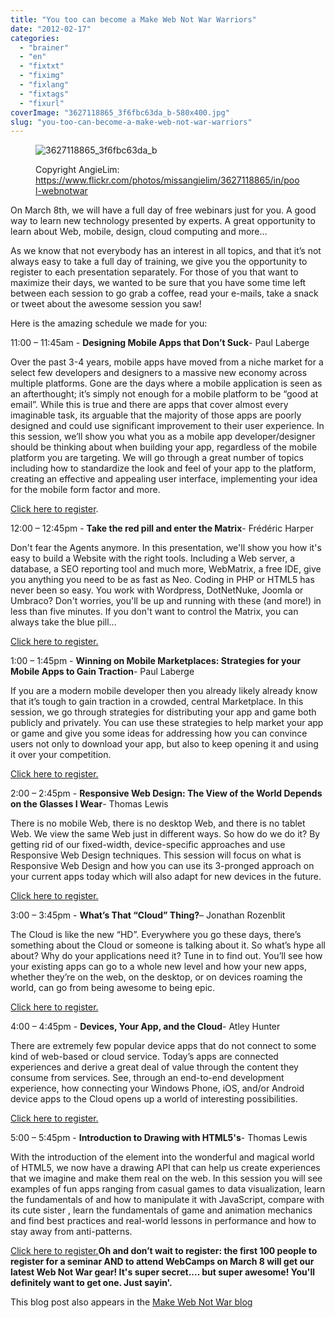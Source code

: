 ```yaml
---
title: "You too can become a Make Web Not War Warriors"
date: "2012-02-17"
categories: 
  - "brainer"
  - "en"
  - "fixtxt"
  - "fiximg"
  - "fixlang"
  - "fixtags"
  - "fixurl"
coverImage: "3627118865_3f6fbc63da_b-580x400.jpg"
slug: "you-too-can-become-a-make-web-not-war-warriors"
---
```


<figure>

![](images/3627118865_3f6fbc63da_b-580x400.jpg "3627118865_3f6fbc63da_b")

<figcaption>

Copyright AngieLim: https://www.flickr.com/photos/missangielim/3627118865/in/pool-webnotwar

</figcaption>

</figure>

On March 8th, we will have a full day of free webinars just for you. A good way to learn new technology presented by experts. A great opportunity to learn about Web, mobile, design, cloud computing and more…

As we know that not everybody has an interest in all topics, and that it’s not always easy to take a full day of training, we give you the opportunity to register to each presentation separately. For those of you that want to maximize their days, we wanted to be sure that you have some time left between each session to go grab a coffee, read your e-mails, take a snack or tweet about the awesome session you saw!

Here is the amazing schedule we made for you:

11:00 – 11:45am - **Designing Mobile Apps that Don’t Suck**\- Paul Laberge

Over the past 3-4 years, mobile apps have moved from a niche market for a select few developers and designers to a massive new economy across multiple platforms. Gone are the days where a mobile application is seen as an afterthought; it’s simply not enough for a mobile platform to be “good at email”. While this is true and there are apps that cover almost every imaginable task, its arguable that the majority of those apps are poorly designed and could use significant improvement to their user experience. In this session, we’ll show you what you as a mobile app developer/designer should be thinking about when building your app, regardless of the mobile platform you are targeting. We will go through a great number of topics including how to standardize the look and feel of your app to the platform, creating an effective and appealing user interface, implementing your idea for the mobile form factor and more.

[Click here to register](https://webcampsappdesign.eventbrite.com/).

12:00 – 12:45pm - **Take the red pill and enter the Matrix**\- Frédéric Harper

Don't fear the Agents anymore. In this presentation, we'll show you how it's easy to build a Website with the right tools. Including a Web server, a database, a SEO reporting tool and much more, WebMatrix, a free IDE, give you anything you need to be as fast as Neo. Coding in PHP or HTML5 has never been so easy. You work with Wordpress, DotNetNuke, Joomla or Umbraco? Don't worries, you'll be up and running with these (and more!) in less than five minutes. If you don't want to control the Matrix, you can always take the blue pill...

[Click here to register.](https://webcampmatrix.eventbrite.com/)

1:00 – 1:45pm - **Winning on Mobile Marketplaces: Strategies for your Mobile Apps to Gain Traction**\- Paul Laberge

If you are a modern mobile developer then you already likely already know that it’s tough to gain traction in a crowded, central Marketplace. In this session, we go through strategies for distributing your app and game both publicly and privately. You can use these strategies to help market your app or game and give you some ideas for addressing how you can convince users not only to download your app, but also to keep opening it and using it over your competition.

[Click here to register.](https://webcampmobile.eventbrite.com/)

2:00 – 2:45pm - **Responsive Web Design: The View of the World Depends on the Glasses I Wear**\- Thomas Lewis

There is no mobile Web, there is no desktop Web, and there is no tablet Web. We view the same Web just in different ways. So how do we do it? By getting rid of our fixed-width, device-specific approaches and use Responsive Web Design techniques. This session will focus on what is Responsive Web Design and how you can use its 3-pronged approach on your current apps today which will also adapt for new devices in the future.

[Click here to register.](https://webcampwebdesign.eventbrite.com/)

3:00 – 3:45pm - **What’s That “Cloud” Thing?**– Jonathan Rozenblit

The Cloud is like the new “HD”. Everywhere you go these days, there’s something about the Cloud or someone is talking about it. So what’s hype all about? Why do your applications need it? Tune in to find out. You’ll see how your existing apps can go to a whole new level and how your new apps, whether they’re on the web, on the desktop, or on devices roaming the world, can go from being awesome to being epic.

[Click here to register.](https://webcampcloud.eventbrite.com/)

4:00 – 4:45pm - **Devices, Your App, and the Cloud**\- Atley Hunter

There are extremely few popular device apps that do not connect to some kind of web-based or cloud service. Today’s apps are connected experiences and derive a great deal of value through the content they consume from services. See, through an end-to-end development experience, how connecting your Windows Phone, iOS, and/or Android device apps to the Cloud opens up a world of interesting possibilities.

[Click here to register.](https://webcampmobilecloud.eventbrite.com/)

5:00 – 5:45pm - **Introduction to Drawing with HTML5's**\- Thomas Lewis

With the introduction of the element into the wonderful and magical world of HTML5, we now have a drawing API that can help us create experiences that we imagine and make them real on the web. In this session you will see examples of fun apps ranging from casual games to data visualization, learn the fundamentals of and how to manipulate it with JavaScript, compare with its cute sister , learn the fundamentals of game and animation mechanics and find best practices and real-world lessons in performance and how to stay away from anti-patterns.

[Click here to register.](https://webcamphtml5.eventbrite.com/)**Oh and don’t wait to register: the first 100 people to register for a seminar AND to attend WebCamps on March 8 will get our latest Web Not War gear! It's super secret.... but super awesome! You'll definitely want to get one. Just sayin'.**

This blog post also appears in the [Make Web Not War blog](https://webnotwar.ca/)
